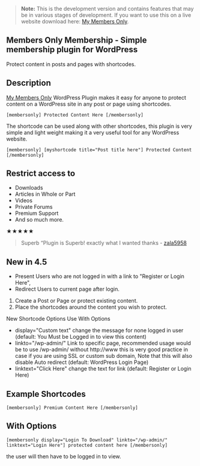 > **Note:** This is the development version and contains features that may be in various stages of development. If you want to use this on a live website download here: [My Members Only](https://wordpress.org/plugins/iceyi-members-only/).

## Members Only Membership - Simple membership plugin for WordPress


Protect content in posts and pages with shortcodes.

##  Description
[My Members Only](https://wpbrisko.com/wordpress-plugins/) WordPress Plugin makes it easy for anyone to protect content on a WordPress site in any post or page using shortcodes.

`[membersonly]
Protected Content Here
[/membersonly] `

The shortcode can be used along with other shortcodes, this plugin is very simple and light weight making it a very useful tool for any WordPress website.

`[membersonly]
[myshortcode title="Post title here"]
Protected Content
[/membersonly] `

## Restrict access to 
* Downloads
* Articles in Whole or Part
* Videos
* Private Forums
* Premium Support
* And so much more.

★★★★★
> Superb “Plugin is Superb! exactly what I wanted thanks - [zala5958](https://wordpress.org/support/users/zala5958/)

##  New in 4.5
* Present Users who are not logged in with a link to "Register or Login Here",
* Redirect Users to current page after login.

1. Create a Post or Page or protect existing content.
2. Place the shortcodes around the content you wish to protect.


New Shortcode Options Use With Options

* display="Custom text" change the message for none logged in user (default: You Must be Logged in to view this content)
* linkto="/wp-admin/" Link to specific page, recommended usage would be to use /wp-admin/ without http://www this is very good practice in case if you are using SSL or custom sub domain, Note that this will also disable Auto redirect (default: WordPress Login Page)
* linktext="Click Here" change the text for link (default: Register or Login Here)


##  Example Shortcodes

`[membersonly]
Premium Content Here
[/membersonly] `


##  With Options 
`[membersonly display="Login To Download" linkto="/wp-admin/" linktext="Login Here"] protected content here [/membersonly] `


the user will then have to be logged in to view.

